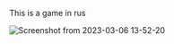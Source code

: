 This is a game in rus

![Screenshot from 2023-03-06 13-52-20](https://user-images.githubusercontent.com/86964917/223115625-683ae153-6efc-4977-8fb1-404230702030.png)
